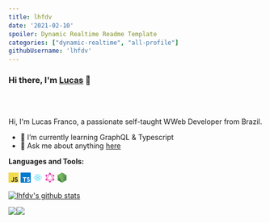 ```yaml
---
title: lhfdv
date: '2021-02-10'
spoiler: Dynamic Realtime Readme Template
categories: ["dynamic-realtime", "all-profile"]
githubUsername: 'lhfdv'
---
```

### Hi there, I'm [Lucas](https:/lhfdv.github.io) 👋

<br />
<br />

Hi, I'm Lucas Franco, a passionate self-taught WWeb Developer from Brazil.

- 🌱 I’m currently learning GraphQL & Typescript
- 💬 Ask me about anything [here](https://github.com/lhfdv/lhfdv/issues)

**Languages and Tools:**  

<code><img height="20" src="https://raw.githubusercontent.com/github/explore/80688e429a7d4ef2fca1e82350fe8e3517d3494d/topics/javascript/javascript.png"></code>
<code><img height="20" src="https://raw.githubusercontent.com/github/explore/80688e429a7d4ef2fca1e82350fe8e3517d3494d/topics/typescript/typescript.png"></code>
<code><img height="20" src="https://raw.githubusercontent.com/github/explore/80688e429a7d4ef2fca1e82350fe8e3517d3494d/topics/react/react.png"></code>
<code><img height="20" src="https://raw.githubusercontent.com/github/explore/5c058a388828bb5fde0bcafd4bc867b5bb3f26f3/topics/graphql/graphql.png"></code>
<code><img height="20" src="https://raw.githubusercontent.com/github/explore/80688e429a7d4ef2fca1e82350fe8e3517d3494d/topics/nodejs/nodejs.png"></code>

<!--- 
  if you have forked this to use on your profile, 
  Change the `github-readme-stats.anuraghazra1.vercel.app` to `github-readme-stats.vercel.app` 
--->

[![lhfdv's github stats](https://github-readme-stats.vercel.app/api?username=lhfdv&show_icons=true&title_color=fff&icon_color=79ff97&text_color=9f9f9f&bg_color=151515)](https://github.com/lhfdv/github-readme-stats)

<a href="https://github.com/lhfdv/github-readme-stats">
  <img align="left" src="https://github-readme-stats.vercel.app/api/pin/?username=lhfdv&repo=github-readme-stats&title_color=fff&icon_color=79ff97&text_color=9f9f9f&bg_color=151515" />
</a>

<a href="https://github.com/lhfdv/lhfdv.github.io">
  <img align="left" src="https://github-readme-stats.lhfdv.vercel.app/api/pin/?username=lhfdv&repo=lhfdv.github.io&title_color=fff&icon_color=79ff97&text_color=9f9f9f&bg_color=151515" />
</a>

